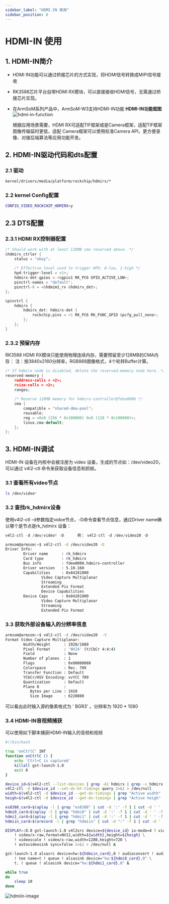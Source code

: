 ```yaml
---
sidebar_label: "HDMI-IN 使用"
sidebar_position: 8
---
```

# HDMI-IN 使用
## 1. HDMI-IN简介
- HDMI IN功能可以通过桥接芯⽚的⽅式实现，将HDMI信号转换成MIPI信号接收
- RK3588芯⽚平台⾃带HDMI RX模块，可以直接接收HDMI信号，无需通过桥接芯⽚实现。
- 在ArmSoM系列产品中，ArmSoM-W3支持HDMI-IN功能
	**HDMI-IN功能框图**
	![hdmi-in-function](/img/general-tutorial/interface-usage/hdmi-in-function.png)

	根据应⽤场景需要，HDMI RX可适配TIF框架或是Camera框架，适配TIF框架图像传输延时更低，适配
	Camera框架可以使⽤标准Camera API，更⽅便录像、对接后端算法等应⽤功能开发。
## 2. HDMI-IN驱动代码和dts配置
### 2.1 驱动

```bash
kernel/drivers/media/platform/rockchip/hdmirx/*
```

### 2.2 kernel Config配置

```bash
CONFIG_VIDEO_ROCKCHIP_HDMIRX=y
```

## 2.3 DTS配置

### 2.3.1 HDMI RX控制器配置

```c
/* Should work with at least 128MB cma reserved above. */ 
&hdmirx_ctrler { 
	status = "okay"; 
	
	/* Effective level used to trigger HPD: 0-low, 1-high */ 
	hpd-trigger-level = <1>; 
	hdmirx-det-gpios = <&gpio1 RK_PC6 GPIO_ACTIVE_LOW>; 
	pinctrl-names = "default"; 
	pinctrl-0 = <&hdmim1_rx &hdmirx_det>; 
}; 

&pinctrl {
	hdmirx {
		hdmirx_det: hdmirx-det {
			rockchip,pins = <1 RK_PC6 RK_FUNC_GPIO &pcfg_pull_none>;
		};
	};
}

```
### 2.3.2 预留内存
RK3588 HDMI RX模块只能使用物理连续内存，需要预留至少128MB的CMA内存： 
注：按3840x2160分辨率，RGB888图像格式，4个轮转Buffer计算。 

```c
/* If hdmirx node is disabled, delete the reserved-memory node here. */ 
reserved-memory { 
	#address-cells = <2>; 
	#size-cells = <2>; 
	ranges; 
	
	/* Reserve 128MB memory for hdmirx-controller@fdee0000 */ 
	cma { 
		compatible = "shared-dma-pool"; 
		reusable; 
		reg = <0x0 (256 * 0x100000) 0x0 (128 * 0x100000)>; 
		linux,cma-default; 
	}; 
};
```

## 3. HDMI-IN调试
HDMI-IN 设备在内核中会被注册为 video 设备，生成的节点如：/dev/video20，可以通过 v4l2-ctl 命令来获取设备信息和抓帧。

### 3.1 查看所有video节点

```bash
ls /dev/video* 
```

### 3.2 查找**rk_hdmirx**设备

使⽤v4l2-ctl -d参数指定vidoe节点，-D命令查看节点信息，通过Driver name确认哪个是节点是rk_hdmirx 设备：


```c
v4l2-ctl -d /dev/video* -D      例： v4l2-ctl -d /dev/video20 -D 
```

```bash
armsom@armsom:~$ v4l2-ctl -d /dev/video20 -D
Driver Info:
        Driver name      : rk_hdmirx
        Card type        : rk_hdmirx
        Bus info         : fdee0000.hdmirx-controller
        Driver version   : 5.10.160
        Capabilities     : 0x84201000
                Video Capture Multiplanar
                Streaming
                Extended Pix Format
                Device Capabilities
        Device Caps      : 0x04201000
                Video Capture Multiplanar
                Streaming
                Extended Pix Format
```



### 3.3  获取外部设备输入的分辨率信息

```bash
armsom@armsom:~$ v4l2-ctl -d /dev/video20  -V
Format Video Capture Multiplanar:
        Width/Height      : 1920/1080
        Pixel Format      : 'NV24' (Y/CbCr 4:4:4)
        Field             : None
        Number of planes  : 1
        Flags             : 0x00000080
        Colorspace        : Rec. 709
        Transfer Function : Default
        YCbCr/HSV Encoding: xvYCC 709
        Quantization      : Default
        Plane 0           :
           Bytes per Line : 1920
           Size Image     : 6220800
```

可以看出此时输入源的像素格式为 ' BGR3' 。分辨率为 1920 * 1080

### 3.4 HDMI-IN音视频捕获

可以使用如下脚本捕获HDMI-IN输入的音频和视频

```bash
#!/bin/bash

trap 'onCtrlC' INT
function onCtrlC () {
	echo 'Ctrl+C is captured'
	killall gst-launch-1.0
	exit 0
}

device_id=$(v4l2-ctl --list-devices | grep -A1 hdmirx | grep -v hdmirx | awk -F ' ' '{print $NF}')
v4l2-ctl -d $device_id --set-dv-bt-timings query 2>&1 > /dev/null
width=$(v4l2-ctl -d $device_id --get-dv-timings | grep "Active width" |awk -F ' ' '{print $NF}')
heigh=$(v4l2-ctl -d $device_id --get-dv-timings | grep "Active heigh" |awk -F ' ' '{print $NF}')

es8388_card=$(aplay -l | grep "es8388" | cut -d ':' -f 1 | cut -d ' ' -f 2)
hdmi0_card=$(aplay -l | grep "hdmi0" | cut -d ':' -f 1 | cut -d ' ' -f 2)
hdmi1_card=$(aplay -l | grep "hdmi1" | cut -d ':' -f 1 | cut -d ' ' -f 2)
hdmiin_card=$(arecord -l | grep "hdmiin" | cut -d ":" -f 1 | cut -d ' ' -f 2)

DISPLAY=:0.0 gst-launch-1.0 v4l2src device=${device_id} io-mode=4 ! videoconvert \
	! video/x-raw,format=NV12,width=${width},height=${heigh} \
	! videoscale ! video/x-raw,width=1280,height=720 \
	! autovideosink sync=false 2>&1 > /dev/null &

gst-launch-1.0 alsasrc device=hw:${hdmiin_card},0 ! audioconvert ! audioresample ! queue \
	! tee name=t ! queue ! alsasink device="hw:${hdmi0_card},0" \
	t. ! queue ! alsasink device="hw:${hdmi1_card},0" &

while true
do
	sleep 10
done
```
![hdmiin-image](/img/general-tutorial/interface-usage/hdmiin-image.png)